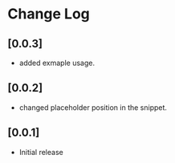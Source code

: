 # Change Log

## [0.0.3]

- added exmaple usage.

## [0.0.2]

- changed placeholder position in the snippet.

## [0.0.1]

- Initial release
